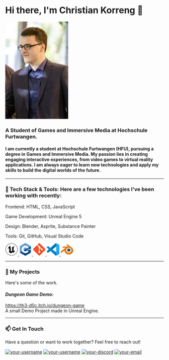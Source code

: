 # Hi there, I'm Christian Korreng 👋
<img src="./Res/Img/Christian_Korreng2.jpg" alt="drawing" width="200"/>


### A Student of Games and Immersive Media at Hochschule Furtwangen.
#### I am currently a student at Hochschule Furtwangen (HFU), pursuing a degree in Games and Immersive Media. My passion lies in creating engaging interactive experiences, from video games to virtual reality applications. I am always eager to learn new technologies and apply my skills to build the digital worlds of the future.
--------------------------------------------------------------------
### 🔧 Tech Stack & Tools: Here are a few technologies I've been working with recently:


Frontend: HTML, CSS, JavaScript 

Game Development: Unreal Engine 5

Design: Blender, Asprite, Substance Painter

Tools: Git, GitHub, Visual Studio Code


<p align="left">
<a href="https://www.unrealengine.com/" target="_blank" rel="noreferrer"> <img src="https://raw.githubusercontent.com/devicons/devicon/master/icons/unrealengine/unrealengine-original.svg" alt="unrealengine" width="40" height="40"/> </a>
<a href="https://isocpp.org/" target="_blank" rel="noreferrer"> <img src="https://raw.githubusercontent.com/devicons/devicon/master/icons/cplusplus/cplusplus-original.svg" alt="cplusplus" width="40" height="40"/> </a>
<a href="https://git-scm.com/" target="_blank" rel="noreferrer"> <img src="https://raw.githubusercontent.com/devicons/devicon/master/icons/git/git-original.svg" alt="git" width="40" height="40"/> </a>
<a href="https://code.visualstudio.com/" target="_blank" rel="noreferrer"> <img src="https://raw.githubusercontent.com/devicons/devicon/master/icons/vscode/vscode-original.svg" alt="vscode" width="40" height="40"/> </a>
<a href="https://www.blender.org/" target="_blank" rel="noreferrer"> <img src="https://raw.githubusercontent.com/devicons/devicon/master/icons/blender/blender-original.svg" alt="blender" width="40" height="40"/> </a>
</p>

---------------------------------------------------------------------------------------------
### 🚀 My Projects
Here's some of the work.

#### ***Dungeon Game Demo:***  
https://th3-d0c.itch.io/dungeon-game  
A small Demo Project made in Unreal Engine.




-------------------------------------------

### 📫 Get In Touch
Have a question or want to work together? Feel free to reach out!




<p align="left">
<a href="https://www.linkedin.com/in/christian-korreng-204517373/" target="_blank"><img align="center" src="https://img.icons8.com/?size=100&id=13930&format=png&color=FFFFFF" alt="your-username" height="60" width="60" /></a>
<a href="https://x.com/@chrisinator3000" target="_blank"><img align="center" src="https://img.icons8.com/?size=100&id=phOKFKYpe00C&format=png&color=FFFFFF" alt="your-username" height="60" width="60" /></a>
<a href="https://discord.com/users/256726718050598912" target="_blank"><img align="center" src="https://img.icons8.com/?size=100&id=2mIgusGquJFz&format=png&color=FFFFFF" alt="your-discord" height="60" width="60" /></a>
<a href="mailto:cmkorreng@gmail.com" target="_blank"><img align="center" src="https://img.icons8.com/?size=100&id=OumT4lIcOllS&format=png&color=FFFFFF" alt="your-email" height="60" width="60" /></a>
</p>
